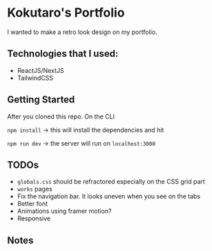 # Kokutaro's Portfolio

I wanted to make a retro look design on my portfolio.

## Technologies that I used:

-   ReactJS/NextJS
-   TailwindCSS

## Getting Started

After you cloned this repo. On the CLI

`npm install` -> this will install the dependencies and hit

`npm run dev` -> the server will run on `localhost:3000`

## TODOs

-   `globals.css` should be refractored especially on the CSS grid part
-   `works` pages
-   Fix the navigation bar. It looks uneven when you see on the tabs
-   Better font
-   Animations using framer motion?
-   Responsive

## Notes
